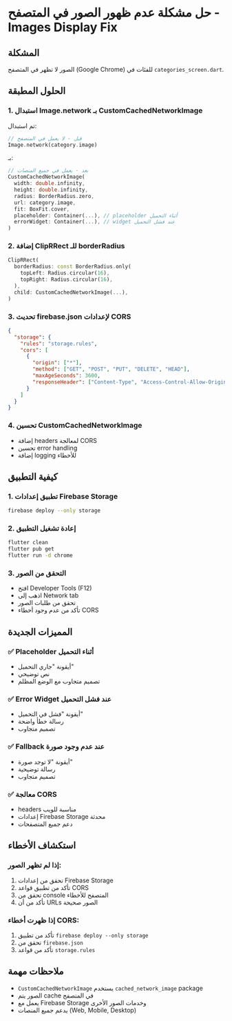# حل مشكلة عدم ظهور الصور في المتصفح - Images Display Fix

## المشكلة
الصور لا تظهر في المتصفح (Google Chrome) للفئات في `categories_screen.dart`.

## الحلول المطبقة

### 1. استبدال Image.network بـ CustomCachedNetworkImage
تم استبدال:
```dart
// قبل - لا يعمل في المتصفح
Image.network(category.image)
```

بـ:
```dart
// بعد - يعمل في جميع المنصات
CustomCachedNetworkImage(
  width: double.infinity,
  height: double.infinity,
  radius: BorderRadius.zero,
  url: category.image,
  fit: BoxFit.cover,
  placeholder: Container(...), // placeholder أثناء التحميل
  errorWidget: Container(...), // widget عند فشل التحميل
)
```

### 2. إضافة ClipRRect للـ borderRadius
```dart
ClipRRect(
  borderRadius: const BorderRadius.only(
    topLeft: Radius.circular(16),
    topRight: Radius.circular(16),
  ),
  child: CustomCachedNetworkImage(...),
)
```

### 3. تحديث firebase.json لإعدادات CORS
```json
{
  "storage": {
    "rules": "storage.rules",
    "cors": [
      {
        "origin": ["*"],
        "method": ["GET", "POST", "PUT", "DELETE", "HEAD"],
        "maxAgeSeconds": 3600,
        "responseHeader": ["Content-Type", "Access-Control-Allow-Origin"]
      }
    ]
  }
}
```

### 4. تحسين CustomCachedNetworkImage
- إضافة headers لمعالجة CORS
- تحسين error handling
- إضافة logging للأخطاء

## كيفية التطبيق

### 1. تطبيق إعدادات Firebase Storage
```bash
firebase deploy --only storage
```

### 2. إعادة تشغيل التطبيق
```bash
flutter clean
flutter pub get
flutter run -d chrome
```

### 3. التحقق من الصور
- افتح Developer Tools (F12)
- اذهب إلى Network tab
- تحقق من طلبات الصور
- تأكد من عدم وجود أخطاء CORS

## المميزات الجديدة

### ✅ Placeholder أثناء التحميل
- أيقونة "جاري التحميل"
- نص توضيحي
- تصميم متجاوب مع الوضع المظلم

### ✅ Error Widget عند فشل التحميل
- أيقونة "فشل في التحميل"
- رسالة خطأ واضحة
- تصميم متجاوب

### ✅ Fallback عند عدم وجود صورة
- أيقونة "لا توجد صورة"
- رسالة توضيحية
- تصميم متجاوب

### ✅ معالجة CORS
- headers مناسبة للويب
- إعدادات Firebase Storage محدثة
- دعم جميع المتصفحات

## استكشاف الأخطاء

### إذا لم تظهر الصور:
1. تحقق من إعدادات Firebase Storage
2. تأكد من تطبيق قواعد CORS
3. تحقق من console المتصفح للأخطاء
4. تأكد من أن URLs الصور صحيحة

### إذا ظهرت أخطاء CORS:
1. تأكد من تطبيق `firebase deploy --only storage`
2. تحقق من `firebase.json`
3. تأكد من قواعد `storage.rules`

## ملاحظات مهمة
- `CustomCachedNetworkImage` يستخدم `cached_network_image` package
- الصور يتم cache في المتصفح
- يعمل مع Firebase Storage وخدمات الصور الأخرى
- يدعم جميع المنصات (Web, Mobile, Desktop)
